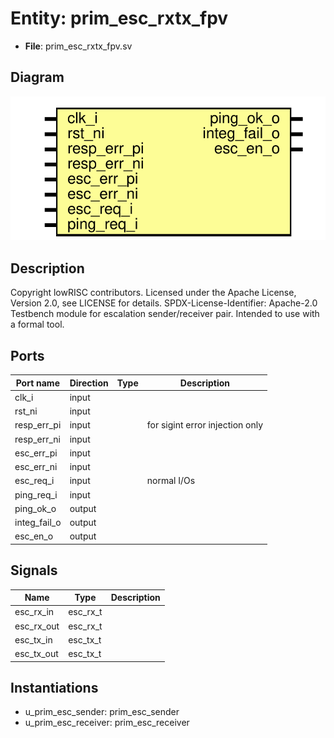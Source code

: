 # Entity: prim_esc_rxtx_fpv

- **File**: prim_esc_rxtx_fpv.sv
## Diagram

![Diagram](prim_esc_rxtx_fpv.svg "Diagram")
## Description

Copyright lowRISC contributors.
 Licensed under the Apache License, Version 2.0, see LICENSE for details.
 SPDX-License-Identifier: Apache-2.0
 Testbench module for escalation sender/receiver pair. Intended to use with
 a formal tool.
 
## Ports

| Port name    | Direction | Type | Description                     |
| ------------ | --------- | ---- | ------------------------------- |
| clk_i        | input     |      |                                 |
| rst_ni       | input     |      |                                 |
| resp_err_pi  | input     |      | for sigint error injection only |
| resp_err_ni  | input     |      |                                 |
| esc_err_pi   | input     |      |                                 |
| esc_err_ni   | input     |      |                                 |
| esc_req_i    | input     |      | normal I/Os                     |
| ping_req_i   | input     |      |                                 |
| ping_ok_o    | output    |      |                                 |
| integ_fail_o | output    |      |                                 |
| esc_en_o     | output    |      |                                 |
## Signals

| Name       | Type     | Description |
| ---------- | -------- | ----------- |
| esc_rx_in  | esc_rx_t |             |
| esc_rx_out | esc_rx_t |             |
| esc_tx_in  | esc_tx_t |             |
| esc_tx_out | esc_tx_t |             |
## Instantiations

- u_prim_esc_sender: prim_esc_sender
- u_prim_esc_receiver: prim_esc_receiver
